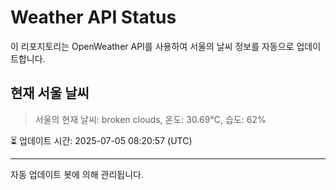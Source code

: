 
# Weather API Status

이 리포지토리는 OpenWeather API를 사용하여 서울의 날씨 정보를 자동으로 업데이트합니다.

## 현재 서울 날씨
> 서울의 현재 날씨: broken clouds, 온도: 30.69°C, 습도: 62%

⏳ 업데이트 시간: 2025-07-05 08:20:57 (UTC)

---
자동 업데이트 봇에 의해 관리됩니다.
